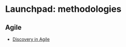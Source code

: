 # Launchpad: methodologies

## Agile
  * [Discovery in Agile](nngroup.com/articles/discovery-in-agile/)